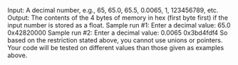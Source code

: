 Input: A decimal number, e.g., 65, 65.0, 65.5, 0.0065, 1, 123456789, etc.
Output: The contents of the 4 bytes of memory in hex (first byte first) if the input number is stored as a float.
Sample run #1:
Enter a decimal value: 65.0 <enter>
0x42820000
Sample run #2:
Enter a decimal value: 0.0065 <enter>
0x3bd4fdf4
So based on the restriction stated above, you cannot use unions or pointers.
Your code will be tested on different values than those given as examples above.
